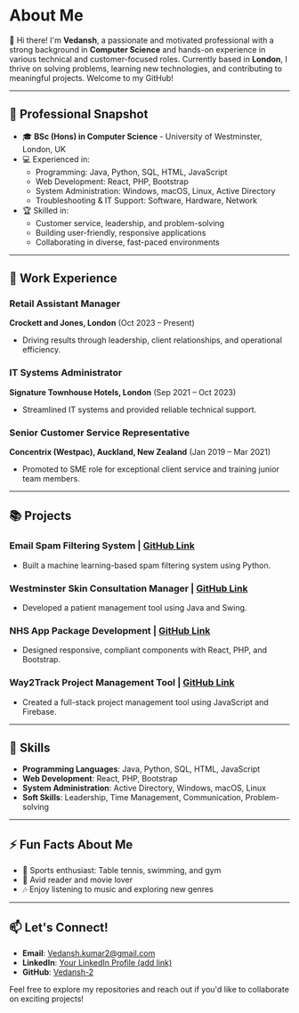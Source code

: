 
# About Me

👋 Hi there! I'm **Vedansh**, a passionate and motivated professional with a strong background in **Computer Science** and hands-on experience in various technical and customer-focused roles. Currently based in **London**, I thrive on solving problems, learning new technologies, and contributing to meaningful projects. Welcome to my GitHub!

---

## 🚀 Professional Snapshot
- 🎓 **BSc (Hons) in Computer Science** - University of Westminster, London, UK
- 💻 Experienced in:
  - Programming: Java, Python, SQL, HTML, JavaScript
  - Web Development: React, PHP, Bootstrap
  - System Administration: Windows, macOS, Linux, Active Directory
  - Troubleshooting & IT Support: Software, Hardware, Network
- 🏆 Skilled in:
  - Customer service, leadership, and problem-solving
  - Building user-friendly, responsive applications
  - Collaborating in diverse, fast-paced environments

---

## 💼 Work Experience
### Retail Assistant Manager
**Crockett and Jones, London** (Oct 2023 – Present)
- Driving results through leadership, client relationships, and operational efficiency.

### IT Systems Administrator
**Signature Townhouse Hotels, London** (Sep 2021 – Oct 2023)
- Streamlined IT systems and provided reliable technical support.

### Senior Customer Service Representative
**Concentrix (Westpac), Auckland, New Zealand** (Jan 2019 – Mar 2021)
- Promoted to SME role for exceptional client service and training junior team members.

---

## 📚 Projects
### **Email Spam Filtering System** | [GitHub Link](https://github.com/Vedansh-2/Email-Spam)
- Built a machine learning-based spam filtering system using Python.

### **Westminster Skin Consultation Manager** | [GitHub Link](https://github.com/Vedansh-2/Project1)
- Developed a patient management tool using Java and Swing.

### **NHS App Package Development** | [GitHub Link](https://github.com/Vedansh-2/SDGP-GroupF-React-project)
- Designed responsive, compliant components with React, PHP, and Bootstrap.

### **Way2Track Project Management Tool** | [GitHub Link](https://github.com/Vedansh-2/finalyearproject)
- Created a full-stack project management tool using JavaScript and Firebase.

---

## 🌟 Skills
- **Programming Languages**: Java, Python, SQL, HTML, JavaScript
- **Web Development**: React, PHP, Bootstrap
- **System Administration**: Active Directory, Windows, macOS, Linux
- **Soft Skills**: Leadership, Time Management, Communication, Problem-solving

---

## ⚡ Fun Facts About Me
- 🏓 Sports enthusiast: Table tennis, swimming, and gym
- 📖 Avid reader and movie lover
- 🎶 Enjoy listening to music and exploring new genres

---

## 📫 Let's Connect!
- **Email**: [Vedansh.kumar2@gmail.com](mailto:Vedansh.kumar2@gmail.com)
- **LinkedIn**: [Your LinkedIn Profile (add link)](https://linkedin.com)
- **GitHub**: [Vedansh-2](https://github.com/Vedansh-2)

Feel free to explore my repositories and reach out if you'd like to collaborate on exciting projects!
